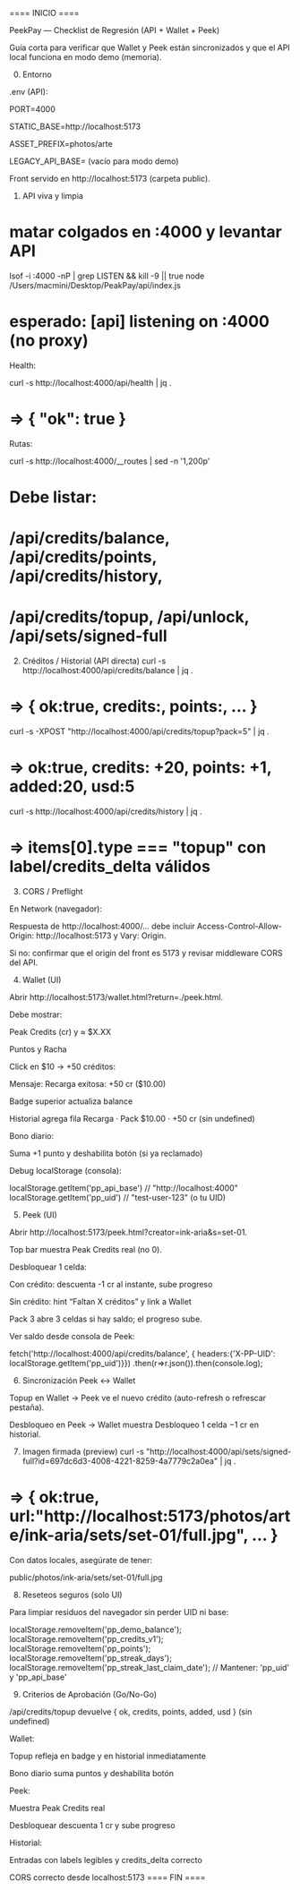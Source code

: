 ==== INICIO ====

PeekPay — Checklist de Regresión (API + Wallet + Peek)

Guía corta para verificar que Wallet y Peek están sincronizados y que el API local funciona en modo demo (memoria).

0) Entorno

.env (API):

PORT=4000

STATIC_BASE=http://localhost:5173

ASSET_PREFIX=photos/arte

LEGACY_API_BASE= (vacío para modo demo)

Front servido en http://localhost:5173 (carpeta public).

1) API viva y limpia
# matar colgados en :4000 y levantar API
lsof -i :4000 -nP | grep LISTEN && kill -9 <PID> || true
node /Users/macmini/Desktop/PeakPay/api/index.js
# esperado: [api] listening on :4000 (no proxy)


Health:

curl -s http://localhost:4000/api/health | jq .
# => { "ok": true }


Rutas:

curl -s http://localhost:4000/__routes | sed -n '1,200p'
# Debe listar:
# /api/credits/balance, /api/credits/points, /api/credits/history,
# /api/credits/topup, /api/unlock, /api/sets/signed-full

2) Créditos / Historial (API directa)
curl -s http://localhost:4000/api/credits/balance | jq .
# => { ok:true, credits:<n>, points:<m>, ... }

curl -s -XPOST "http://localhost:4000/api/credits/topup?pack=5" | jq .
# => ok:true, credits: +20, points: +1, added:20, usd:5

curl -s http://localhost:4000/api/credits/history | jq .
# => items[0].type === "topup" con label/credits_delta válidos

3) CORS / Preflight

En Network (navegador):

Respuesta de http://localhost:4000/... debe incluir
Access-Control-Allow-Origin: http://localhost:5173 y Vary: Origin.

Si no: confirmar que el origin del front es 5173 y revisar middleware CORS del API.

4) Wallet (UI)

Abrir http://localhost:5173/wallet.html?return=./peek.html.

Debe mostrar:

Peak Credits (cr) y ≈ $X.XX

Puntos y Racha

Click en $10 → +50 créditos:

Mensaje: Recarga exitosa: +50 cr ($10.00)

Badge superior actualiza balance

Historial agrega fila Recarga · Pack $10.00 · +50 cr (sin undefined)

Bono diario:

Suma +1 punto y deshabilita botón (si ya reclamado)

Debug localStorage (consola):

localStorage.getItem('pp_api_base') // "http://localhost:4000"
localStorage.getItem('pp_uid')      // "test-user-123" (o tu UID)

5) Peek (UI)

Abrir http://localhost:5173/peek.html?creator=ink-aria&s=set-01.

Top bar muestra Peak Credits real (no 0).

Desbloquear 1 celda:

Con crédito: descuenta -1 cr al instante, sube progreso

Sin crédito: hint “Faltan X créditos” y link a Wallet

Pack 3 abre 3 celdas si hay saldo; el progreso sube.

Ver saldo desde consola de Peek:

fetch('http://localhost:4000/api/credits/balance', { headers:{'X-PP-UID': localStorage.getItem('pp_uid')}})
  .then(r=>r.json()).then(console.log);

6) Sincronización Peek ↔ Wallet

Topup en Wallet → Peek ve el nuevo crédito (auto-refresh o refrescar pestaña).

Desbloqueo en Peek → Wallet muestra Desbloqueo 1 celda −1 cr en historial.

7) Imagen firmada (preview)
curl -s "http://localhost:4000/api/sets/signed-full?id=697dc6d3-4008-4221-8259-4a7779c2a0ea" | jq .
# => { ok:true, url:"http://localhost:5173/photos/arte/ink-aria/sets/set-01/full.jpg", ... }


Con datos locales, asegúrate de tener:

public/photos/ink-aria/sets/set-01/full.jpg

8) Reseteos seguros (solo UI)

Para limpiar residuos del navegador sin perder UID ni base:

localStorage.removeItem('pp_demo_balance');
localStorage.removeItem('pp_credits_v1');
localStorage.removeItem('pp_points');
localStorage.removeItem('pp_streak_days');
localStorage.removeItem('pp_streak_last_claim_date');
// Mantener: 'pp_uid' y 'pp_api_base'

9) Criterios de Aprobación (Go/No-Go)

/api/credits/topup devuelve { ok, credits, points, added, usd } (sin undefined)

Wallet:

Topup refleja en badge y en historial inmediatamente

Bono diario suma puntos y deshabilita botón

Peek:

Muestra Peak Credits real

Desbloquear descuenta 1 cr y sube progreso

Historial:

Entradas con labels legibles y credits_delta correcto

CORS correcto desde localhost:5173
==== FIN ====
